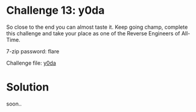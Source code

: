 # Challenge 13: y0da

So close to the end you can almost taste it. Keep going champ, complete this challenge and take your place as one of the Reverse Engineers of All-Time.

7-zip password: flare

Challenge file: [y0da](../challenge_files/13_y0da.7z)

# Solution

soon..